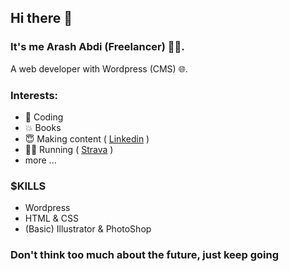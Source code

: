 ## Hi there 👋
### It's me <strong>Arash Abdi</strong> (Freelancer) 👨‍💻.
A web developer with Wordpress (CMS) 🌐.
<br>
### Interests:
- 🧟 Coding
- 💥 Books
- 😇 Making content ( <a href="www.linkedin.com/in/arash-abdi">Linkedin</a> )
- 🏃‍♂️ Running ( <a href="https://strava.app.link/Rt5q0kMP8Kb">Strava</a> )
-  more ... 

### <b>$KILLS</b>
- Wordpress
- HTML & CSS
- (Basic) Illustrator & PhotoShop

### <strong>Don't think too much about the future, just keep going</strong> 
<!--

**ArashAbdii/ArashAbdii** is a ✨ _special_ ✨ repository because its `README.md` (this file) appears on your GitHub profile.

Here are some ideas to get you started:

- 🔭 I’m currently working on ..
- 🌱 I’m currently learning ...
- 👯 I’m looking to collaborate on ...
- 🤔 I’m looking for help with ...
- 💬 Ask me about ...
- 📫 How to reach me: ...
- 😄 Pronouns: ...
- ⚡ Fun fact: ...
-->
